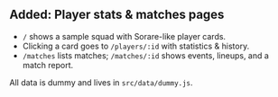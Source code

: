 
## Added: Player stats & matches pages

- `/` shows a sample squad with Sorare-like player cards.
- Clicking a card goes to `/players/:id` with statistics & history.
- `/matches` lists matches; `/matches/:id` shows events, lineups, and a match report.

All data is dummy and lives in `src/data/dummy.js`.
